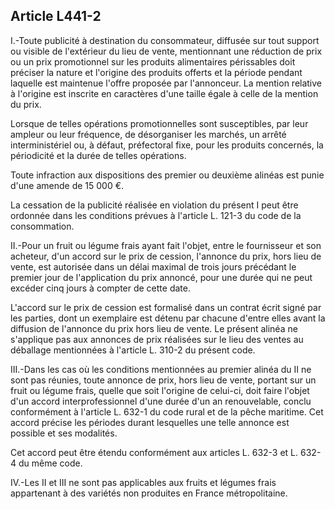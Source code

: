 Article L441-2
----
I.-Toute publicité à destination du consommateur, diffusée sur tout support ou
visible de l'extérieur du lieu de vente, mentionnant une réduction de prix ou un
prix promotionnel sur les produits alimentaires périssables doit préciser la
nature et l'origine des produits offerts et la période pendant laquelle est
maintenue l'offre proposée par l'annonceur. La mention relative à l'origine est
inscrite en caractères d'une taille égale à celle de la mention du prix.

Lorsque de telles opérations promotionnelles sont susceptibles, par leur ampleur
ou leur fréquence, de désorganiser les marchés, un arrêté interministériel ou, à
défaut, préfectoral fixe, pour les produits concernés, la périodicité et la
durée de telles opérations.

Toute infraction aux dispositions des premier ou deuxième alinéas est punie
d'une amende de 15 000 €.

La cessation de la publicité réalisée en violation du présent I peut être
ordonnée dans les conditions prévues à l'article L. 121-3 du code de la
consommation.

II.-Pour un fruit ou légume frais ayant fait l'objet, entre le fournisseur et
son acheteur, d'un accord sur le prix de cession, l'annonce du prix, hors lieu
de vente, est autorisée dans un délai maximal de trois jours précédant le
premier jour de l'application du prix annoncé, pour une durée qui ne peut
excéder cinq jours à compter de cette date.

L'accord sur le prix de cession est formalisé dans un contrat écrit signé par
les parties, dont un exemplaire est détenu par chacune d'entre elles avant la
diffusion de l'annonce du prix hors lieu de vente. Le présent alinéa ne
s'applique pas aux annonces de prix réalisées sur le lieu des ventes au
déballage mentionnées à l'article L. 310-2 du présent code.

III.-Dans les cas où les conditions mentionnées au premier alinéa du II ne sont
pas réunies, toute annonce de prix, hors lieu de vente, portant sur un fruit ou
légume frais, quelle que soit l'origine de celui-ci, doit faire l'objet d'un
accord interprofessionnel d'une durée d'un an renouvelable, conclu conformément
à l'article L. 632-1 du code rural et de la pêche maritime. Cet accord précise
les périodes durant lesquelles une telle annonce est possible et ses modalités.

Cet accord peut être étendu conformément aux articles L. 632-3 et L. 632-4 du
même code.

IV.-Les II et III ne sont pas applicables aux fruits et légumes frais
appartenant à des variétés non produites en France métropolitaine.
